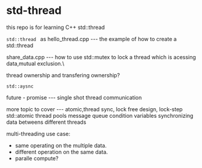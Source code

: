# std-thread
this repo is for learning C++ std::thread
   
   ``std::thread ``
      as
   hello_thread.cpp --- the example of how to create a std::thread

   share_data.cpp    --- how to use std::mutex to lock a thread which is acessing data,mutual exclusion.\

   thread ownership and transfering ownership?
   
    std::aysnc
   future - promise --- single shot thread communication 

    
   more topic to cover --- atomic,thread sync, lock free design, lock-step
    std::atomic
   thread pools
    message queue
   condition variables
   synchronizing data betweens different threads
   
multi-threading use case: 
   - same operating on the multiple data.
   - different operation on the same data.
   - paralle compute?
